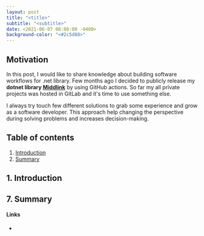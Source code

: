 ```yaml
---
layout: post
title: "<title>"
subtitle: "<subtitle>"
date: <2021-06-07 08:00:00 -0400>
background-color: "<#2c5d88>"
---
```


## Motivation
In this post, I would like to share knowledge about building software workflows for .net library. Few months ago I decided to publicly release my **dotnet library [Middlink](https://github.com/Measureit/Middlink)** by using GitHub actions. So far my all private projects was hosted in GitLab and it's time to use something else.

I always try touch few different solutions to grab some experience and grow as a software developer. This approach help changing the perspective during solving problems and increases decision-making.

## Table of contents

1. [Introduction](#id-introduction)
7. [Summary](#id-summary)

<div id='id-introduction'/>

## 1. Introduction

<div id='id-summary'/>

## 7. Summary



#### Links

- <link>
